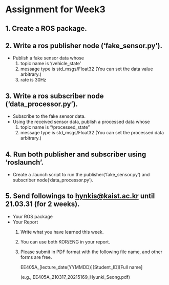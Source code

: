 # Assignment for Week3
## 1. Create a ROS package.
## 2. Write a ros publisher node (‘fake_sensor.py’).
* Publish a fake sensor data whose
  1. topic name is ‘/vehicle_state’
  2. message type is std_msgs/Float32 (You can set the data value arbitrary.)
  3. rate is 30Hz

## 3. Write a ros subscriber node (‘data_processor.py’).
* Subscribe to the fake sensor data.
* Using the received sensor data, publish a processed data whose
  1. topic name is “/processed_state”
  2. message type is std_msgs/Float32 (You can set the processed data arbitrary.)

## 4. Run both publisher and subscriber using ‘roslaunch’.
* Create a .launch script to run the publisher(‘fake_sensor.py’) and subscriber node(‘data_processor.py’).

## 5. Send followings to hynkis@kaist.ac.kr until 21.03.31 (for 2 weeks).
* Your  ROS package
* Your Report
  1. Write what you have learned this week.
  2. You can use both KOR/ENG in your report.
  3. Please submit in PDF format with the following file name, and other forms are free.
      
      EE405A_[lecture_date(YYMMDD)][Student_ID][Full name]
      
      (e.g., EE405A_210317_20215169_Hyunki_Seong.pdf)

